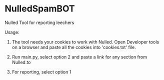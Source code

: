 # NulledSpamBOT
Nulled Tool for reporting leechers

Usage:

1. The tool needs your cookies to work with Nulled.
Open Developer tools on a browser and paste all the cookies into 'cookies.txt' file.

2. Run main.py, select option 2 and paste a link for any section from Nulled.to

3. For reporting, select option 1